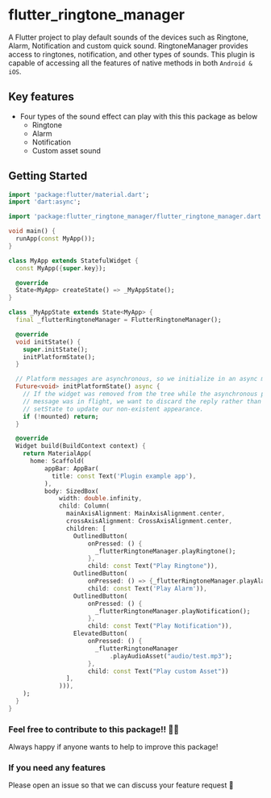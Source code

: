 # flutter_ringtone_manager

A Flutter project to play default sounds of the devices such as Ringtone, Alarm, Notification and custom quick sound. RingtoneManager provides access to ringtones, notification, and other types of sounds. This plugin is capable of accessing all the features of native methods in both `Android & iOS`.

## Key features
- Four types of the sound effect can play with this this package as below
    - Ringtone
    - Alarm
    - Notification
    - Custom asset sound

## Getting Started

```dart
import 'package:flutter/material.dart';
import 'dart:async';

import 'package:flutter_ringtone_manager/flutter_ringtone_manager.dart';

void main() {
  runApp(const MyApp());
}

class MyApp extends StatefulWidget {
  const MyApp({super.key});

  @override
  State<MyApp> createState() => _MyAppState();
}

class _MyAppState extends State<MyApp> {
  final _flutterRingtoneManager = FlutterRingtoneManager();

  @override
  void initState() {
    super.initState();
    initPlatformState();
  }

  // Platform messages are asynchronous, so we initialize in an async method.
  Future<void> initPlatformState() async {
    // If the widget was removed from the tree while the asynchronous platform
    // message was in flight, we want to discard the reply rather than calling
    // setState to update our non-existent appearance.
    if (!mounted) return;
  }

  @override
  Widget build(BuildContext context) {
    return MaterialApp(
      home: Scaffold(
          appBar: AppBar(
            title: const Text('Plugin example app'),
          ),
          body: SizedBox(
              width: double.infinity,
              child: Column(
                mainAxisAlignment: MainAxisAlignment.center,
                crossAxisAlignment: CrossAxisAlignment.center,
                children: [
                  OutlinedButton(
                      onPressed: () {
                        _flutterRingtoneManager.playRingtone();
                      },
                      child: const Text("Play Ringtone")),
                  OutlinedButton(
                      onPressed: () => {_flutterRingtoneManager.playAlarm()},
                      child: const Text('Play Alarm')),
                  OutlinedButton(
                      onPressed: () {
                        _flutterRingtoneManager.playNotification();
                      },
                      child: const Text("Play Notification")),
                  ElevatedButton(
                      onPressed: () {
                        _flutterRingtoneManager
                            .playAudioAsset("audio/test.mp3");
                      },
                      child: const Text("Play custom Asset"))
                ],
              ))),
    );
  }
}
```
### Feel free to contribute to this package!! 🙇‍♂️
Always happy if anyone wants to help to improve this package!

### If you need any features
Please open an issue so that we can discuss your feature request 🙏